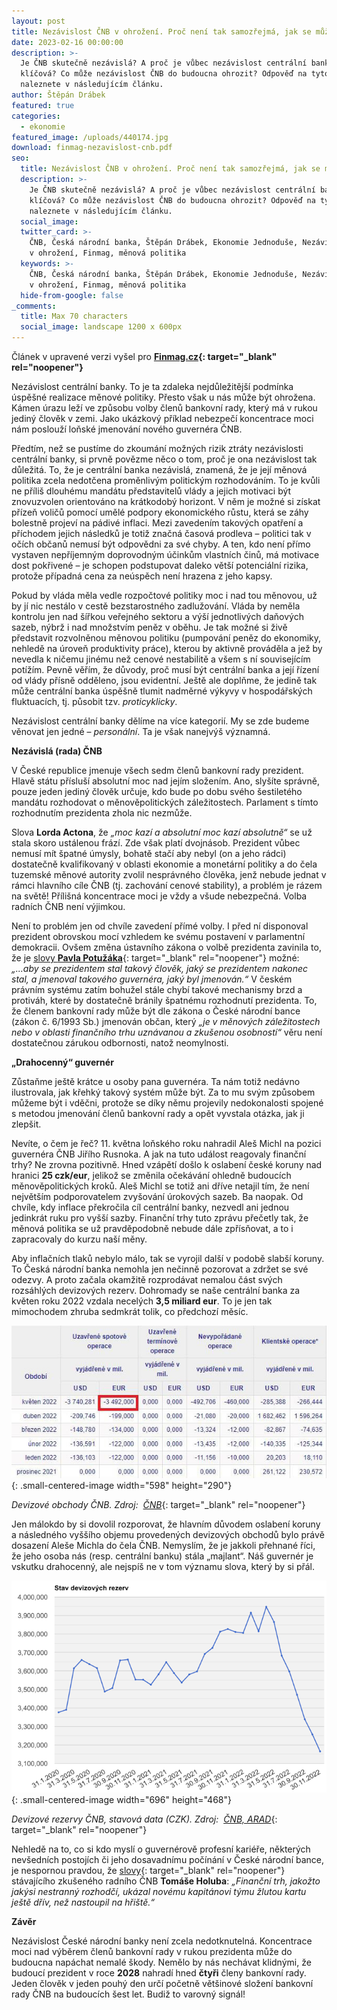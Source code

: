```yaml
---
layout: post
title: Nezávislost ČNB v ohrožení. Proč není tak samozřejmá, jak se může zdát?
date: 2023-02-16 00:00:00
description: >-
  Je ČNB skutečně nezávislá? A proč je vůbec nezávislost centrální banky tak
  klíčová? Co může nezávislost ČNB do budoucna ohrozit? Odpověď na tyto otázky
  naleznete v následujícím článku.
author: Štěpán Drábek
featured: true
categories:
  - ekonomie
featured_image: /uploads/440174.jpg
download: finmag-nezavislost-cnb.pdf
seo:
  title: Nezávislost ČNB v ohrožení. Proč není tak samozřejmá, jak se může zdát?
  description: >-
    Je ČNB skutečně nezávislá? A proč je vůbec nezávislost centrální banky tak
    klíčová? Co může nezávislost ČNB do budoucna ohrozit? Odpověď na tyto otázky
    naleznete v následujícím článku.
  social_image:
  twitter_card: >-
    ČNB, Česká národní banka, Štěpán Drábek, Ekonomie Jednoduše, Nezávislost ČNB
    v ohrožení, Finmag, měnová politika
  keywords: >-
    ČNB, Česká národní banka, Štěpán Drábek, Ekonomie Jednoduše, Nezávislost ČNB
    v ohrožení, Finmag, měnová politika
  hide-from-google: false
_comments:
  title: Max 70 characters
  social_image: landscape 1200 x 600px
---
```

Článek v upravené verzi vyšel pro&nbsp;**[Finmag.cz](https://finmag.penize.cz/penize/439736-nezavislost-cnb-v-ohrozeni-proc-neni-tak-samozrejma-jak-se-muze-zdat#rating){: target="_blank" rel="noopener"}**

>

Nezávislost centrální banky. To je ta zdaleka nejdůležitější podmínka úspěšné realizace měnové politiky. Přesto však u nás může být ohrožena. Kámen úrazu leží ve způsobu volby členů bankovní rady, který má v rukou jediný člověk v zemi. Jako ukázkový příklad nebezpečí koncentrace moci nám poslouží loňské jmenování nového guvernéra ČNB.

Předtím, než se pustíme do zkoumání možných rizik ztráty nezávislosti centrální banky, si prvně povězme něco o tom, proč je ona nezávislost tak důležitá. To, že je centrální banka nezávislá, znamená, že je její měnová politika zcela nedotčena proměnlivým politickým rozhodováním. To je kvůli ne příliš dlouhému mandátu představitelů vlády a jejich motivaci být znovuzvolen orientováno na krátkodobý horizont. V něm je možné si získat přízeň voličů pomocí umělé podpory ekonomického růstu, která se záhy bolestně projeví na pádivé inflaci. Mezi zavedením takových opatření a příchodem jejich následků je totiž značná časová prodleva – politici tak v očích občanů nemusí být odpovědni za své chyby. A ten, kdo není přímo vystaven nepříjemným doprovodným účinkům vlastních činů, má motivace dost pokřivené – je schopen podstupovat daleko větší potenciální rizika, protože případná cena za neúspěch není hrazena z jeho kapsy.

Pokud by vláda měla vedle rozpočtové politiky moc i nad tou měnovou, už by jí nic nestálo v cestě bezstarostného zadlužování. Vláda by neměla kontrolu jen nad šířkou veřejného sektoru a výší jednotlivých daňových sazeb, nýbrž i nad množstvím peněz v oběhu. Je tak možné si živě představit rozvolněnou měnovou politiku (pumpování peněz do ekonomiky, nehledě na úroveň produktivity práce), kterou by aktivně prováděla a jež by nevedla k ničemu jinému než cenové nestabilitě a všem s ní souvisejícím potížím. Pevně věřím, že důvody, proč musí být centrální banka a její řízení od vlády přísně odděleno, jsou evidentní. Ještě ale doplňme, že jedině tak může centrální banka úspěšně tlumit nadměrné výkyvy v hospodářských fluktuacích, tj. působit tzv. *proticyklicky*.

Nezávislost centrální banky dělíme na více kategorií. My se zde budeme věnovat jen jedné – *personální*. Ta je však nanejvýš významná.

**Nezávislá (rada) ČNB**

V České republice jmenuje všech sedm členů bankovní rady prezident. Hlavě státu přísluší absolutní moc nad jejím složením. Ano, slyšíte správně, pouze jeden jediný člověk určuje, kdo bude po dobu svého šestiletého mandátu rozhodovat o měnověpolitických záležitostech. Parlament s tímto rozhodnutím prezidenta zhola nic nezmůže.

Slova **Lorda Actona**, že *„moc kazí a absolutní moc kazí absolutně“* se už stala skoro ustálenou frází. Zde však platí dvojnásob. Prezident vůbec nemusí mít špatné úmysly, bohatě stačí aby nebyl (on a jeho rádci) dostatečně kvalifikovaný v oblasti ekonomie a monetární politiky a do čela tuzemské měnové autority zvolil nesprávného člověka, jenž nebude jednat v rámci hlavního cíle ČNB (tj. zachování cenové stability), a problém je rázem na světě! Přílišná koncentrace moci je vždy a všude nebezpečná. Volba radních ČNB není výjimkou.

Není to problém jen od chvíle zavedení přímé volby. I před ní disponoval prezident obrovskou mocí vzhledem ke svému postavení v parlamentní demokracii. Ovšem změna ústavního zákona o volbě prezidenta zavinila to, že je [slovy **Pavla Potužáka**](https://libinst.cz/o-neutralni-urokove-sazbe-a-nekolik-lekci-z-ekonomie-a-hayeka/){: target="_blank" rel="noopener"} možné: *„...aby se prezidentem stal takový člověk, jaký se prezidentem nakonec stal, a jmenoval takového guvernéra, jaký byl jmenován.“* V českém právním systému zatím bohužel stále chybí takové mechanismy brzd a protiváh, které by dostatečně bránily špatnému rozhodnutí prezidenta. To, že členem bankovní rady může být dle zákona o České národní bance (zákon č. 6/1993 Sb.) jmenován občan, který *„je v měnových záležitostech nebo v oblasti finančního trhu uznávanou a zkušenou osobností“* věru není dostatečnou zárukou odbornosti, natož neomylnosti.

**„Drahocenný“ guvernér**

Zůstaňme ještě krátce u osoby pana guvernéra. Ta nám totiž nedávno ilustrovala, jak křehký takový systém může být. Za to mu svým způsobem můžeme být i vděčni, protože se díky němu projevily nedokonalosti spojené s metodou jmenování členů bankovní rady a opět vyvstala otázka, jak ji zlepšit.

Nevíte, o čem je řeč? 11. května loňského roku nahradil Aleš Michl na pozici guvernéra ČNB Jiřího Rusnoka. A jak na tuto událost reagovaly finanční trhy? Ne zrovna pozitivně. Hned vzápětí došlo k oslabení české koruny nad hranici **25 czk/eur**, jelikož se změnila očekávání ohledně budoucích měnověpolitických kroků. Aleš Michl se totiž ani dříve netajil tím, že není největším podporovatelem zvyšování úrokových sazeb. Ba naopak. Od chvíle, kdy inflace překročila cíl centrální banky, nezvedl ani jednou jedinkrát ruku pro vyšší sazby. Finanční trhy tuto zprávu přečetly tak, že měnová politika se už pravděpodobně nebude dále zpřísňovat, a to i zapracovaly do kurzu naší měny.

Aby inflačních tlaků nebylo málo, tak se vyrojil další v podobě slabší koruny. To Česká národní banka nemohla jen nečinně pozorovat a zdržet se své odezvy. A proto začala okamžitě rozprodávat nemalou část svých rozsáhlých devizových rezerv. Dohromady se naše centrální banka za květen roku 2022 vzdala necelých **3,5 miliard eur**. To je jen tak mimochodem zhruba sedmkrát tolik, co předchozí měsíc.

![](/uploads/cnb.jpeg){: .small-centered-image width="598" height="290"}

*Devizové obchody ČNB. Zdroj: &nbsp;*[*ČNB*](https://www.cnb.cz/cs/financni-trhy/devizovy-trh/devizove-obchody-cnb/){: target="_blank" rel="noopener"}

Jen málokdo by si dovolil rozporovat, že hlavním důvodem oslabení koruny a následného vyššího objemu provedených devizových obchodů bylo právě dosazení Aleše Michla do čela ČNB. Nemyslím, že je jakkoli přehnané říci, že jeho osoba nás (resp. centrální banku) stála „majlant“. Náš guvernér je vskutku drahocenný, ale nejspíš ne v tom významu slova, který by si přál.

![](/uploads/cnb1.png){: .small-centered-image width="696" height="468"}

*Devizové rezervy ČNB, stavová data (CZK). Zdroj: &nbsp;*[*ČNB, ARAD*](https://www.cnb.cz/cnb/STAT.ARADY_PKG.VYSTUP?p_period=1&amp;p_sort=2&amp;p_des=50&amp;p_sestuid=42949&amp;p_uka=2&amp;p_strid=FCB&amp;p_od=202001&amp;p_do=202212&amp;p_lang=CS&amp;p_format=4&amp;p_decsep=%2C){: target="_blank" rel="noopener"}

Nehledě na to, co si kdo myslí o guvernérově profesní kariéře, některých nevšedních postojích či jeho dosavadnímu počínání v České národní bance, je nespornou pravdou, že [slovy](https://archiv.hn.cz/c1-67070640-holub-z-cnb-novy-guverner-dostal-od-investoru-zlutou-%20%20kartu-meli-bychom-je-ujistit-ze-inflaci-zkrotime-za-kazdou-cenu){: target="_blank" rel="noopener"} stávajícího zkušeného radního ČNB **Tomáše Holuba**\: *„Finanční trh, jakožto jakýsi nestranný rozhodčí, ukázal novému kapitánovi týmu žlutou kartu ještě dřív, než nastoupil na hřiště.“*

**Závěr**

Nezávislost České národní banky není zcela nedotknutelná. Koncentrace moci nad výběrem členů bankovní rady v rukou prezidenta může do budoucna napáchat nemalé škody. Nemělo by nás nechávat klidnými, že budoucí prezident v roce **2028** nahradí hned **čtyři** členy bankovní rady. Jeden člověk v jeden pouhý den určí početně většinové složení bankovní rady ČNB na budoucích šest let. Budiž to varovný signál!